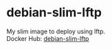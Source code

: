 # debian-slim-lftp
My slim image to deploy using lftp.  
Docker Hub: [debian-slim-lftp](https://hub.docker.com/r/jesuswasrasta/debian-slim-lftp)
